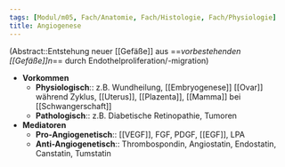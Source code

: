 ```yaml
---
tags: [Modul/m05, Fach/Anatomie, Fach/Histologie, Fach/Physiologie]
title: Angiogenese
---
```

(Abstract::Entstehung neuer [[Gefäße]] aus ==*vorbestehenden [[Gefäße]]n*== durch Endothelproliferation/-migration)
- **Vorkommen**
	- **Physiologisch**:: z.B. Wundheilung, [[Embryogenese]] [[Ovar]] während Zyklus, [[Uterus]], [[Plazenta]], [[Mamma]] bei [[Schwangerschaft]]
	- **Pathologisch**:: z.B. Diabetische Retinopathie, Tumoren
- **Mediatoren**
	- **Pro-Angiogenetisch**:: [[VEGF]], FGF, PDGF, [[EGF]], LPA
	- **Anti-Angiogenetisch**:: Thrombospondin, Angiostatin, Endostatin, Canstatin, Tumstatin
